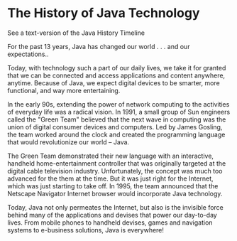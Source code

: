 # The History of Java Technology
See a text-version of the Java History Timeline

For the past 13 years, Java has changed our world . . . and our expectations..

Today, with technology such a part of our daily lives, we take it for granted that we can be connected and access applications and content anywhere, anytime. Because of Java, we expect digital devices to be smarter, more functional, and way more entertaining.

In the early 90s, extending the power of network computing to the activities of everyday life was a radical vision. In 1991, a small group of Sun engineers called the "Green Team" believed that the next wave in computing was the union of digital consumer devices and computers. Led by James Gosling, the team worked around the clock and created the programming language that would revolutionize our world – Java.

The Green Team demonstrated their new language with an interactive, handheld home-entertainment controller that was originally targeted at the digital cable television industry. Unfortunately, the concept was much too advanced for the them at the time. But it was just right for the Internet, which was just starting to take off. In 1995, the team announced that the Netscape Navigator Internet browser would incorporate Java technology.

Today, Java not only permeates the Internet, but also is the invisible force behind many of the applications and devises that power our day-to-day lives. From mobile phones to handheld devises, games and navigation systems to e-business solutions, Java is everywhere!